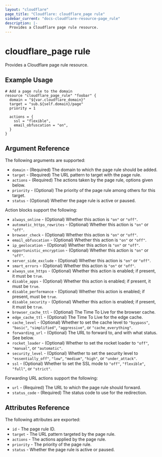 ```yaml
---
layout: "cloudflare"
page_title: "Cloudflare: cloudflare_page rule"
sidebar_current: "docs-cloudflare-resource-page_rule"
description: |-
  Provides a Cloudflare page rule resource.
---
```


# cloudflare_page rule

Provides a Cloudflare page rule resource.

## Example Usage

```hcl
# Add a page rule to the domain
resource "cloudflare_page_rule" "foobar" {
  domain = "${var.cloudflare_domain}"
  target = "sub.${self.domain}/page"
  priority = 1

  actions = {
    ssl = "flexible",
    email_obfuscation = "on",
  }
}
```

## Argument Reference

The following arguments are supported:

* `domain` - (Required) The domain to which the page rule should be added.
* `target` - (Required) The URL pattern to target with the page rule.
* `actions` - (Required) The actions taken by the page rule, options given below.
* `priority` - (Optional) The priority of the page rule among others for this target.
* `status` - (Optional) Whether the page rule is active or paused.

Action blocks support the following:

* `always_online` - (Optional) Whether this action is `"on"` or `"off"`.
* `automatic_https_rewrites` - (Optional) Whether this action is `"on"` or `"off"`.
* `browser_check` - (Optional) Whether this action is `"on"` or `"off"`.
* `email_obfuscation` - (Optional) Whether this action is `"on"` or `"off"`.
* `ip_geolocation` - (Optional) Whether this action is `"on"` or `"off"`.
* `opportunistic_encryption` - (Optional) Whether this action is `"on"` or `"off"`.
* `server_side_exclude` - (Optional) Whether this action is `"on"` or `"off"`.
* `smart_errors` - (Optional) Whether this action is `"on"` or `"off"`.
* `always_use_https` - (Optional) Whether this action is enabled; if present, it must be `true`.
* `disable_apps` - (Optional) Whether this action is enabled; if present, it must be `true`.
* `disable_performance` - (Optional) Whether this action is enabled; if present, must be `true`.
* `disable_security` - (Optional) Whether this action is enabled; if present, it must be `true`.
* `browser_cache_ttl` - (Optional) The Time To Live for the browser cache.
* `edge_cache_ttl` - (Optional) The Time To Live for the edge cache.
* `cache_level` - (Optional) Whether to set the cache level to `"byypass"`, `"basic"`, `"simplified"`, `"aggressive"`, or `"cache_everything"`.
* `forwarding_url` - (Optional) The URL to forward to, and with what status. See below.
* `rocket_loader` - (Optional) Whether to set the rocket loader to `"off"`, `"manual"`, or `"automatic"`.
* `security_level` - (Optional) Whether to set the security level to `"essentially_off"`, `"low"`, `"medium"`, `"high"`, or `"under_attack"`.
* `ssl` - (Optional) Whether to set the SSL mode to `"off"`, `"flexible"`, `"full"`, or `"strict"`.

Forwarding URL actions support the following:

* `url` - (Required) The URL to which the page rule should forward.
* `status_code` - (Required) The status code to use for the redirection.

## Attributes Reference

The following attributes are exported:

* `id` - The page rule ID.
* `target` - The URL pattern targeted by the page rule.
* `actions` - The actions applied by the page rule.
* `priority` - The priority of the page rule.
* `status` - Whether the page rule is active or paused.
